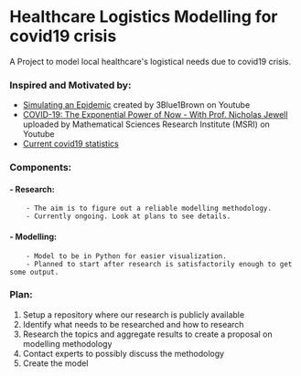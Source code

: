 # Healthcare Logistics Modelling for covid19 crisis
A Project to model local healthcare's logistical needs due to covid19 crisis.

### Inspired and Motivated by:

- [Simulating an Epidemic](https://youtu.be/gxAaO2rsdIs) created by 3Blue1Brown on Youtube
- [COVID-19: The Exponential Power of Now - With Prof. Nicholas Jewell](https://youtu.be/MZ957qhzcjI) uploaded by 
Mathematical Sciences Research Institute (MSRI) on Youtube
- [Current covid19 statistics](https://ourworldindata.org/coronavirus-data)

### Components:

#### - Research:
		- The aim is to figure out a reliable modelling methodology.
		- Currently ongoing. Look at plans to see details.

#### - Modelling:
		- Model to be in Python for easier visualization.
		- Planned to start after research is satisfactorily enough to get some output.

### Plan:
1. Setup a repository where our research is publicly available
2. Identify what needs to be researched and how to research
3. Research the topics and aggregate results to create a proposal on modelling methodology
4. Contact experts to possibly discuss the methodology
5. Create the model
